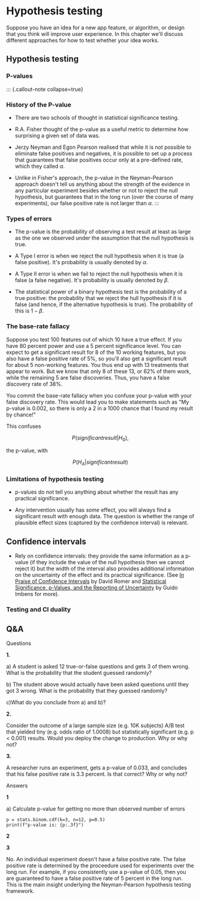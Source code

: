 # Hypothesis testing

Suppose you have an idea for a new app feature, or algorithm, or design that you think will improve user experience. In this chapter we'll discuss different approaches for how to test whether your idea works.


## Hypothesis testing

### P-values

::: {.callout-note collapse=true}

### History of the P-value

- There are two schools of thought in statistical significance testing.

- R.A. Fisher thought of the p-value as a useful metric to determine how surprising a given set of data was.

- Jerzy Neyman and Egon Pearson realised that while it is not possible to eliminate false positives and negatives, it is possible to set up a process that guarantees that false positives occur only at a pre-defined rate, which they called $\alpha$.

- Unlike in Fisher's approach, the p-value in the Neyman-Pearson approach doesn't tell us anything about the strength of the evidence in any particular experiment besides whether or not to reject the null hypothesis, but guarantees that in the long run (over the course of many experiments), our false positive rate is not larger than $\alpha$. 
:::


### Types of errors

- The p-value is the probability of observing a test result at least as large as the one we observed under the assumption that the null hypothesis is true.

- A Type I error is when we reject the null hypothesis when it is true (a false positive). It's probability is usually denoted by $\alpha$.

- A Type II error is when we fail to reject the null  hypothesis when it is false (a false negative). It's probability is usually denoted by $\beta$.

- The statistical power of a binary hypothesis test is the probability of a true positive: the probability that we reject the hull hypothesis if it is false (and hence, if the alternative hypothesis is true). The probability of this is $1-\beta$.


### The base-rate fallacy

Suppose you test 100 features out of which 10 have a true effect. If you have 80
percent power and use a 5 percent significance level. You can expect to
get a significant result for 8 of the 10 working features, but you also have a
false positive rate of 5%, so you'll also get a significant result for about 5
non-working features. You thus end up with 13 treatments that appear to work.
But we know that only 8 of these 13, or 62% of them work, while the remaining
5 are false discoveries. Thus, you have a false discovery rate of 38%.

You commit the base-rate fallacy when you confuse your p-value with your false
discovery rate. This would lead you to make statements such as "My p-value is
0.002, so there is only a 2 in a 1000 chance that I found my result by
chance!"

This confuses

$$
P(significant result | H_0),
$$

the p-value, with

$$
P(H_A | significant result)
$$



### Limitations of hypothesis testing

- p-values do not tell you anything about whether the result has any practical significance.

- Any intervention usually has *some* effect, you will always find a significant result with enough data. The question is whether the range of plausible effect sizes (captured by the confidence interval) is relevant.



## Confidence intervals

- Rely on confidence intervals: they provide the same information as a p-value (if they include the value of the null hypothesis then we cannot reject it) but the width of the interval also provides additional information on the uncertainty of the effect and its practical significance. (See [In Praise of Confidence Intervals](https://www.aeaweb.org/articles?id=10.1257/pandp.20201059) by David Romer and [Statistical Significance, p-Values, and the Reporting of Uncertainty](https://www.aeaweb.org/articles?id=10.1257/jep.35.3.157) by Guido Imbens for more).


### Testing and CI duality




## Q&A

Questions

**1.**

a) A student is asked 12 true-or-false questions and gets 3 of them wrong. What is the probability that the student guessed randomly?

b) The student above would actually have been asked questions until they got 3 wrong. What is the probability that they guessed randomly?

c)What do you conclude from a) and b)?


**2.**

Consider the outcome of a large sample size (e.g. 10K subjects) A/B test that yielded tiny (e.g. odds ratio of 1.0008) but statistically significant (e.g. p < 0.001) results. Would you deploy the change to production. Why or why not?

**3.**

A researcher runs an experiment, gets a p-value of 0.033, and concludes that his false positive rate is 3.3 percent. Is that correct? Why or why not?


Answers

**1** 

a) Calculate p-value for getting no more than observed number of errors

```{python}
p = stats.binom.cdf(k=3, n=12, p=0.5)
print(f"p-value is: {p:.3f}")
```

**2**

**3**

No. An individual experiment doesn't have a false positive rate. The false positive rate is determined by the proceedure used for experiments over the long run. For example, if you consistently use a p-value of 0.05, then you are guaranteed to have a false positive rate of 5 percent in the long run. This is the main insight underlying the Neyman-Pearson hypothesis testing framework.
